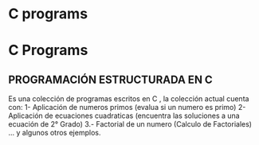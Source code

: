 C programs
==========

C Programs 
===========
PROGRAMACIÓN ESTRUCTURADA EN C
------------------------------
Es una colección de programas escritos en C , la colección actual cuenta con:
1- Aplicación de numeros primos (evalua si un numero es primo)
2- Aplicación de ecuaciones cuadraticas (encuentra las soluciones a una ecuación de 2° Grado)
3.- Factorial de un numero (Calculo de Factoriales)
... y algunos otros ejemplos.